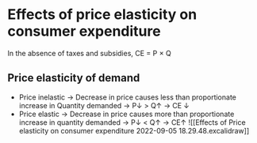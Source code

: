 # Effects of price elasticity on consumer expenditure

In the absence of taxes and subsidies, CE = P × Q

## Price elasticity of demand
- Price inelastic -> Decrease in price causes less than proportionate increase in Quantity demanded -> P↓ > Q↑ -> CE ↓
- Price elastic -> Decrease in price causes more than proportionate increase in quantity demanded -> P↓ < Q↑ -> CE↑
![[Effects of Price elasticity on consumer expenditure 2022-09-05 18.29.48.excalidraw]]